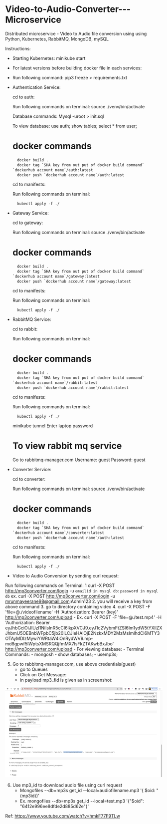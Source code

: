 # Video-to-Audio-Converter---Microservice
Distributed microservice  - Video to Audio file conversion using  using Python, Kubernetes, RabbitMQ, MongoDB, mySQL


Instructions:

- Starting Kubernetes: minikube start
- For latest versions before building docker file in each services:
- Run following command:
   pip3 freeze > requirements.txt

- Authentication Service:

	cd to auth:

	Run following commands on terminal:
		source ./venv/bin/activate

	Database commands:
		Mysql -uroot > init.sql

	To view database:
		use auth;
		show tables;
		select * from user;

	# docker commands
		docker build .
		docker tag `SHA key from out put of docker build command` `dockerhub account name`/auth:latest
		docker push `dockerhub account name`/auth:latest

	cd to manifests:

	Run following commands on terminal:

		kubectl apply -f ./

 
- Gateway Service:

	cd to gateway:

	Run following commands on terminal:
		source ./venv/bin/activate
	# docker commands
		docker build .
		docker tag `SHA key from out put of docker build command` `dockerhub account name`/gateway:latest
		docker push `dockerhub account name`/gateway:latest

	cd to manifests:

	Run following commands on terminal:

		kubectl apply -f ./

- RabbitMQ Service:

	cd to rabbit:

	Run following commands on terminal:

	# docker commands
		docker build .
		docker tag `SHA key from out put of docker build command` `dockerhub account name`/rabbit:latest
		docker push `dockerhub account name`/rabbit:latest

	cd to manifests:

	Run following commands on terminal:

		kubectl apply -f ./


	minikube tunnel
	Enter laptop password
	# To view rabbit mq service

	Go to rabbitmq-manager.com
		Username: guest
		Password: guest


- Converter Service:

	cd to converter:

	Run following commands on terminal:
		source ./venv/bin/activate
	# docker commands
		docker build .
		docker tag `SHA key from out put of docker build command` `dockerhub account name`/converter:latest
		docker push `dockerhub account name`/auth:latest

	cd to manifests:

	Run following commands on terminal:

		kubectl apply -f ./



- Video to Audio Conversion by sending curl request:

Run following commands on Terminal:
    1 curl -X POST http://mp3converter.com/login -u `emailid in mysql db`: `password in mysql db`
      ex. curl -X POST http://mp3converter.com/login -u mrunmayeerane98@gmail.com:Admin123
    2. you will receive a key from above command 
    3. go to directory containing video
    4. curl -X POST -F 'file=@./videofilename' -H 'Authorization: Bearer (key)' http://mp3converter.com/upload
    - Ex. curl -X POST -F 'file=@./test.mp4' -H 'Authorization: Bearer eyJhbGciOiJIUzI1NiIsInR5cCI6IkpXVCJ9.eyJ1c2VybmFtZSI6Im1ydW5tYXllZXJhbmU5OEBnbWFpbC5jb20iLCJleHAiOjE2NzkxMDY2MzMsImlhdCI6MTY3OTAyMDIzMywiYWRtaW4iOnRydWV9.mp-md8gpwf5lWptsXMSRQQjfmMX7lsFkZTAKwbBxJbo' http://mp3converter.com/upload
	- For viewing database:
	- Terminal Commands:
	    - mongosh
	    - show databases;
	    - usemp3s;

5. Go to rabbitmq-manager.com, use above credentials(guest)
	- go to Queues
	- Click on Get Message:
	- in payload mp3_fid is given as in screenshot:

<img width="1047" alt="ss" src="https://github.com/mrunmayee17/Video-to-Audio-Converter---Microservice/blob/e90469de3e1d79c971df7c009931f27a48c36bad/ss.png">

6. Use mp3_id to download audio file using curl request
	- Mongofiles --db=mp3s get_id --local=audiofilename.mp3 '{ $oid: "(mp3id)}'
	- Ex. mongofiles --db=mp3s get_id --local=test.mp3 '{"$oid": "6412e996ee8dfde2d885d62e"}' 


Ref: https://www.youtube.com/watch?v=hmkF77F9TLw



